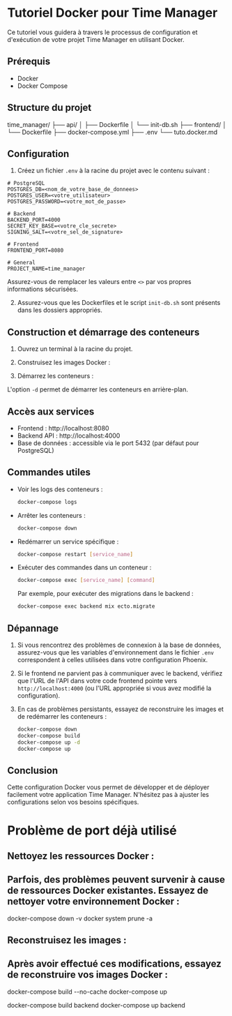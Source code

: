 # Tutoriel Docker pour Time Manager

Ce tutoriel vous guidera à travers le processus de configuration et d'exécution de votre projet Time Manager en utilisant Docker.

## Prérequis

- Docker
- Docker Compose

## Structure du projet
time_manager/
├── api/
│ ├── Dockerfile
│ └── init-db.sh
├── frontend/
│ └── Dockerfile
├── docker-compose.yml
├── .env
└── tuto.docker.md



## Configuration

1. Créez un fichier `.env` à la racine du projet avec le contenu suivant :

```env
# PostgreSQL
POSTGRES_DB=<nom_de_votre_base_de_donnees>
POSTGRES_USER=<votre_utilisateur>
POSTGRES_PASSWORD=<votre_mot_de_passe>

# Backend
BACKEND_PORT=4000
SECRET_KEY_BASE=<votre_cle_secrete>
SIGNING_SALT=<votre_sel_de_signature>

# Frontend
FRONTEND_PORT=8080

# General
PROJECT_NAME=time_manager
```

Assurez-vous de remplacer les valeurs entre `<>` par vos propres informations sécurisées.

2. Assurez-vous que les Dockerfiles et le script `init-db.sh` sont présents dans les dossiers appropriés.

## Construction et démarrage des conteneurs

1. Ouvrez un terminal à la racine du projet.

2. Construisez les images Docker :

3. Démarrez les conteneurs :



L'option `-d` permet de démarrer les conteneurs en arrière-plan.

## Accès aux services

- Frontend : http://localhost:8080
- Backend API : http://localhost:4000
- Base de données : accessible via le port 5432 (par défaut pour PostgreSQL)

## Commandes utiles

- Voir les logs des conteneurs :
  ```bash
  docker-compose logs
  ```

- Arrêter les conteneurs :
  ```bash
  docker-compose down
  ```

- Redémarrer un service spécifique :
  ```bash
  docker-compose restart [service_name]
  ```

- Exécuter des commandes dans un conteneur :
  ```bash
  docker-compose exec [service_name] [command]
  ```
  Par exemple, pour exécuter des migrations dans le backend :
  ```bash
  docker-compose exec backend mix ecto.migrate
  ```

## Dépannage

1. Si vous rencontrez des problèmes de connexion à la base de données, assurez-vous que les variables d'environnement dans le fichier `.env` correspondent à celles utilisées dans votre configuration Phoenix.

2. Si le frontend ne parvient pas à communiquer avec le backend, vérifiez que l'URL de l'API dans votre code frontend pointe vers `http://localhost:4000` (ou l'URL appropriée si vous avez modifié la configuration).

3. En cas de problèmes persistants, essayez de reconstruire les images et de redémarrer les conteneurs :
   ```bash
   docker-compose down
   docker-compose build
   docker-compose up -d
   docker-compose up
   ```



## Conclusion

Cette configuration Docker vous permet de développer et de déployer facilement votre application Time Manager. N'hésitez pas à ajuster les configurations selon vos besoins spécifiques.


# Problème de port déjà utilisé

##  Nettoyez les ressources Docker :
##  Parfois, des problèmes peuvent survenir à cause de ressources Docker existantes. Essayez de nettoyer votre environnement Docker :

   docker-compose down -v
   docker system prune -a

## Reconstruisez les images :
## Après avoir effectué ces modifications, essayez de reconstruire vos images Docker :


   docker-compose build --no-cache
   docker-compose up




   docker-compose build backend
   docker-compose up backend
